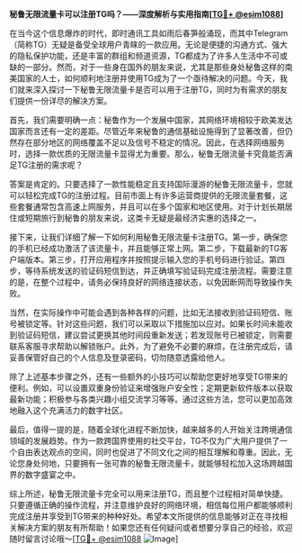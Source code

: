 **秘鲁无限流量卡可以注册TG吗？——深度解析与实用指南[[TG💪+ @esim1088](https://t.me/s/esim1088)]**

在当今这个信息爆炸的时代，即时通讯工具如雨后春笋般涌现，而其中Telegram（简称TG）无疑是备受全球用户青睐的一款应用。无论是便捷的沟通方式、强大的隐私保护功能，还是丰富的群组和频道资源，TG都成为了许多人生活中不可或缺的一部分。然而，对于一些身在国外的朋友来说，尤其是那些身处秘鲁这样的南美国家的人士，如何顺利地注册并使用TG成为了一个亟待解决的问题。今天，我们就来深入探讨一下秘鲁无限流量卡是否可以用于注册TG，同时为有需求的朋友们提供一份详尽的解决方案。

首先，我们需要明确一点：秘鲁作为一个发展中国家，其网络环境相较于欧美发达国家而言还有一定的差距。尽管近年来秘鲁的通信基础设施得到了显著改善，但仍然存在部分地区的网络覆盖不足以及信号不稳定的情况。因此，在选择网络服务时，选择一款优质的无限流量卡显得尤为重要。那么，秘鲁无限流量卡究竟能否满足TG注册的需求呢？

答案是肯定的。只要选择了一款性能稳定且支持国际漫游的秘鲁无限流量卡，您就可以轻松完成TG的注册过程。目前市面上有许多运营商提供的无限流量套餐，这些套餐通常包含高速上网服务，并且可以在多个国家和地区使用。对于计划长期居住或短期旅行到秘鲁的朋友来说，这类卡无疑是最经济实惠的选择之一。

接下来，让我们详细了解一下如何利用秘鲁无限流量卡注册TG。第一步，确保您的手机已经成功激活了该流量卡，并且能够正常上网。第二步，下载最新的TG客户端版本。第三步，打开应用程序并按照提示输入您的手机号码进行验证。第四步，等待系统发送的验证码短信到达，并正确填写验证码完成注册流程。需要注意的是，在整个过程中，请务必保持良好的网络连接状态，以免因断网而导致操作失败。

当然，在实际操作中可能会遇到各种各样的问题，比如无法接收到验证码短信、账号被锁定等。针对这些问题，我们可以采取以下措施加以应对。如果长时间未能收到验证码短信，建议尝试更换其他时间段重新发送；若发现账号已被锁定，则需要联系客服寻求帮助以解锁账户。此外，为了避免不必要的麻烦，在注册完成后，请妥善保管好自己的个人信息及登录密码，切勿随意透露给他人。

除了上述基本步骤之外，还有一些额外的小技巧可以帮助您更好地享受TG带来的便利。例如，可以设置双重身份验证来增强账户安全性；定期更新软件版本以获取最新功能；积极参与各类兴趣小组交流学习等等。通过这些方法，您可以更加高效地融入这个充满活力的数字社区。

最后，值得一提的是，随着全球化进程不断加快，越来越多的人开始关注跨境通信领域的发展趋势。作为一款跨国界使用的社交平台，TG不仅为广大用户提供了一个自由表达观点的空间，同时也促进了不同文化之间的相互理解和尊重。因此，无论您身处何地，只要拥有一张可靠的秘鲁无限流量卡，就能够轻松加入这场跨越国界的数字盛宴之中。

综上所述，秘鲁无限流量卡完全可以用来注册TG，而且整个过程相对简单快捷。只要遵循正确的操作流程，并注意维护良好的网络环境，相信每位用户都能够顺利完成注册并享受到TG带来的种种好处。希望本文所提供的信息能够对正在寻找相关解决方案的朋友有所帮助！如果您还有任何疑问或者想要分享自己的经验，欢迎随时留言讨论哦～[[TG💪+ @esim1088](https://t.me/s/esim1088) ![Image](https://i.postimg.cc/4NQfJmqS/Snipaste-2025-05-13-00-14-12.png)]